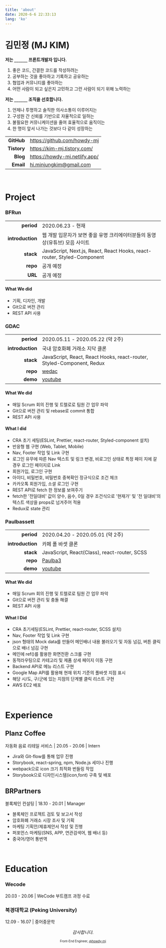 ```yaml
---
title: 'about'
date: 2020-6-6 22:33:13
lang: 'ko'
---
```


# 김민정 (MJ KIM)

**저는 `______` 프론트개발자 입니다.**

1. 좋은 코드, 간결한 코드를 작성하려는
2. 공부하는 것을 좋아하고 기록하고 공유하는
3. 협업과 커뮤니티를 좋아하는
4. 어떤 사람이 되고 싶은지 고민하고 그런 사람이 되기 위해 노력하는

**저는 `______` 조직을 선호합니다.**

1. 언제나 투명하고 솔직한 의사소통이 이루어지는
2. 구성원 간 신뢰를 기반으로 자율적으로 일하는
3. 불필요한 커뮤니케이션을 줄여 효율적으로 움직이는
4. 한 명이 앞서 나가는 것보다 다 같이 성장하는

|             |                                 |
| ----------: | ------------------------------- |
|  **GitHub** | <https://github.com/howdy-mj>   |
| **Tistory** | <https://kim-mj.tistory.com/>   |
|    **Blog** | <https://howdy-mj.netlify.app/> |
|   **Email** | <hi.minjungkim@gmail.com>       |

<br />

# Project

### BFRun

|                  |                                                                             |
| ---------------: | --------------------------------------------------------------------------- |
|       **period** | 2020.06.23 - 현재                                                           |
| **introduction** | 웹 개발 입문자가 보면 좋을 유명 크리에이터분들의 동영상(유튜브) 모음 사이트 |
|        **stack** | JavaScript, Next.js, React, React Hooks, react-router, Styled-Component     |
|         **repo** | 공개 예정                                                                   |
|          **URL** | 공개 예정                                                                   |

#### What We did

- 기획, 디자인, 개발
- Git으로 버전 관리
- REST API 사용

### GDAC

|                  |                                                                       |
| ---------------: | --------------------------------------------------------------------- |
|       **period** | 2020.05.11 - 2020.05.22 (약 2주)                                      |
| **introduction** | 국내 암호화폐 거래소 지닥 클론                                        |
|        **stack** | JavaScript, React, React Hooks, react-router, Styled-Component, Redux |
|         **repo** | [wedac](https://github.com/howdy-mj/wedac-frontend)                   |
|         **demo** | [youtube](https://youtu.be/LdF1LG_R4Uo)                               |

#### What We did

- 매일 Scrum 회의 진행 및 트렐로로 팀원 간 업무 파악
- Git으로 버전 관리 및 rebase로 commit 통합
- REST API 사용

#### What I did

- CRA 초기 세팅(ESLint, Prettier, react-router, Styled-component 설치)
- 반응형 웹 구현 (Web, Tablet, Mobile)
- Nav, Footer 작업 및 Link 구현
- 로그인 유무에 따른 Nav 텍스트 및 링크 변경, 비로그인 상태로 특정 페이
  지에 갈 경우 로그인 페이지로 Link
- 회원가입, 로그인 구현
- 아이디, 비밀번호, 비밀번호 중복확인 정규식으로 조건 체크
- 카카오톡 회원가입, 소셜 로그인 구현
- REST API로 fetch 한 정보를 보여주기
- fetch한 '전일대비' 값이 양수, 음수, 0일 경우 조건식으로 '현재가' 및 '전
  일대비'의 텍스트 색상을 props로 넘겨주어 적용
- Redux로 state 관리

### Paulbassett

|                  |                                                         |
| ---------------: | ------------------------------------------------------- |
|       **period** | 2020.04.20 - 2020.05.01 (약 2주)                        |
| **introduction** | 카페 폴 바셋 클론                                       |
|        **stack** | JavaScript, React(Class), react-router, SCSS            |
|         **repo** | [Paulba3](https://github.com/howdy-mj/PaulBa3-frontend) |
|         **demo** | [youtube](https://youtu.be/a1vKyWHA8pE)                 |

#### What We did

- 매일 Scrum 회의 진행 및 트렐로로 팀원 간 업무 파악
- Git으로 버전 관리 및 충돌 해결
- REST API 사용

#### What I Did

- CRA 초기세팅(ESLint, Prettier, react-router, SCSS 설치)
- Nav, Footer 작업 및 Link 구현
- json 형태의 Mock data를 만들어 메인배너 내용 불러오기 및 자동 넘김, 버튼 클릭으로 배너 넘김 구현
- 메인에 ref()를 활용한 화면전환 스크롤 구현
- 동적라우팅으로 카테고리 및 제품 상세 페이지 이동 구현
- Backend API로 메뉴 리스트 구현
- Google Map API를 활용해 현재 위치 기준의 폴바셋 지점 표시
- 해당 시/도, 구/군에 있는 지점의 단계별 클릭 리스트 구현
- AWS EC2 배포

<br />

# Experience

## Planz Coffee

자동화 음료 리테일 서비스 | 20.05 - 20.06 | Intern

- Jira와 Git-flow를 통해 업무 진행
- Storybook, react-spring, npm, Node.js 세미나 진행
- webpack으로 icon 크기 최적화 번들링 작업
- Storybook으로 디자인시스템(icon,font) 구축 및 배포

## BRPartners

블록체인 컨설팅 | 18.10 - 20.01 | Manager

- 블록체인 프로젝트 검토 및 보고서 작성
- 암호화폐 거래소 시장 조사 및 기획
- 마케팅 기획안/제휴제안서 작성 및 진행
- 퍼포먼스 마케팅(SNS, APP, 연관검색어, 웹 배너 등)
- 중국어/영어 통번역

<br />

# Education

### Wecode

20.03 - 20.06 | WeCode 부트캠프 과정 수료

### 북경대학교 (Peking University)

12.09 - 16.07 | 중어중문학

<div style="text-align: center" class="final">

_감사합니다._

<sub><sup>Front-End Engineer, <a href="https://github.com/howdy-mj">@howdy-mj</a></sup></sub>

</div>

